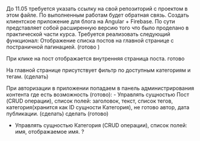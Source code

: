 До 11.05 требуется указать ссылку на свой репозиторий с проектом в этом файле. По  выполненным работам будет обратная связь.
Создать клиентское приложение для блога на Angular + Firebase. 
По сути представляет собой расширенную версию того что было проделано в практической части курса. 
Требуется реализовать следующий функционал:
Отображение списка постов на главной странице с постраничной пагинацией. (готово )

При клике на пост отображается внутренняя страница поста. готово

На главной странице присутствует фильтр по доступным категориям и тегам. (сделать)

При авторизации в приложении попадаем в панель администрирования контента где есть возможность (готово):
          - Управлять сущностью Пост (CRUD операции), список полей: 
		  заголовок,
		  текст,
		  список тегов,
		  категория(хранится как ID сущности Категория), не готово
		  автор,
		  дата публикации. (сделать) сделать (готово)
		  
 - Управлять сущностью Категория (CRUD операции), список полей: имя, отображаемое имя. ?